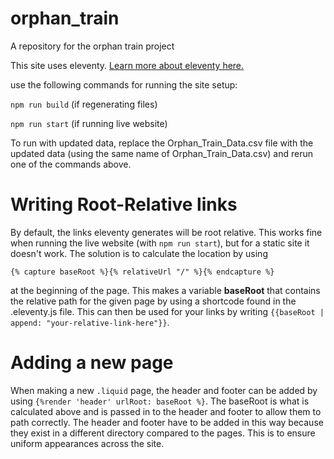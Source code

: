 # orphan_train
A repository for the orphan train project

This site uses eleventy. [Learn more about eleventy here.](https://www.11ty.dev/)

use the following commands for running the site setup:

`npm run build` (if regenerating files)

`npm run start` (if running live website)


To run with updated data, replace the Orphan_Train_Data.csv file with the updated data (using the same name of Orphan_Train_Data.csv) and rerun one of the commands above.

# Writing Root-Relative links
By default, the links eleventy generates will be root relative. This works fine when running the live website (with `npm run start`), but for a static site it doesn't work. 
The solution is to calculate the location by using

`{% capture baseRoot %}{% relativeUrl "/" %}{% endcapture %}` 

at the beginning of the page. This makes a variable **baseRoot** that contains the relative path for the given page by using a shortcode found in the .eleventy.js file. This can then be used for your links by writing `{{baseRoot | append: "your-relative-link-here"}}`.

# Adding a new page
When making a new `.liquid` page, the header and footer can be added by using `{%render 'header' urlRoot: baseRoot %}`. The baseRoot is what is calculated above and is passed in to the header and footer to allow them to path correctly. The header and footer have to be added in this way because they exist in a different directory compared to the pages. This is to ensure uniform appearances across the site.

